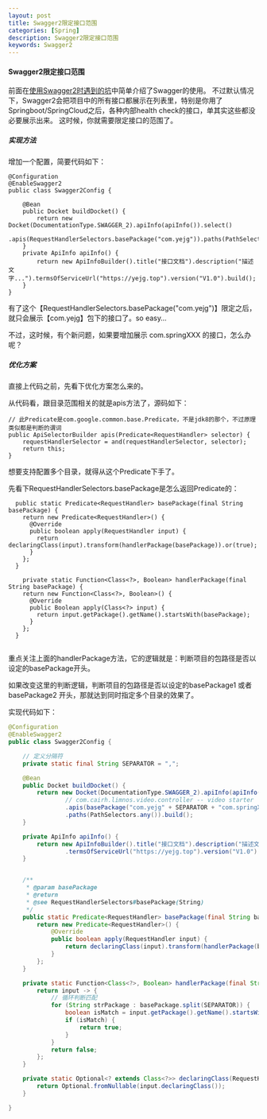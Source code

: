 ```yaml
---
layout: post
title: Swagger2限定接口范围
categories: [Spring]
description: Swagger2限定接口范围
keywords: Swagger2
---
```


#### Swagger2限定接口范围

前面在[使用Swagger2时遇到的坑](/2019/01/11/problems-on-using-swagger2)中简单介绍了Swagger的使用。
不过默认情况下，Swagger2会把项目中的所有接口都展示在列表里，特别是你用了Springboot/SpringCloud之后，各种内部health check的接口，单其实这些都没必要展示出来。
这时候，你就需要限定接口的范围了。



##### 实现方法

增加一个配置，简要代码如下：

```
@Configuration
@EnableSwagger2
public class Swagger2Config {

	@Bean
	public Docket buildDocket() {
		return new Docket(DocumentationType.SWAGGER_2).apiInfo(apiInfo()).select()
		      .apis(RequestHandlerSelectors.basePackage("com.yejg")).paths(PathSelectors.any()).build();
	}
	private ApiInfo apiInfo() {
		return new ApiInfoBuilder().title("接口文档").description("描述文字...").termsOfServiceUrl("https://yejg.top").version("V1.0").build();
	}
}
```

有了这个【RequestHandlerSelectors.basePackage("com.yejg")】限定之后，就只会展示【com.yejg】包下的接口了。so easy…

不过，这时候，有个新问题，如果要增加展示 com.springXXX 的接口，怎么办呢？



##### 优化方案

直接上代码之前，先看下优化方案怎么来的。

从代码看，跟目录范围相关的就是apis方法了，源码如下：

```
// 此Predicate是com.google.common.base.Predicate，不是jdk8的那个，不过原理类似都是判断的谓词
public ApiSelectorBuilder apis(Predicate<RequestHandler> selector) {
    requestHandlerSelector = and(requestHandlerSelector, selector);
    return this;
}
```

想要支持配置多个目录，就得从这个Predicate下手了。

先看下RequestHandlerSelectors.basePackage是怎么返回Predicate的：

```
  public static Predicate<RequestHandler> basePackage(final String basePackage) {
    return new Predicate<RequestHandler>() {
      @Override
      public boolean apply(RequestHandler input) {
        return declaringClass(input).transform(handlerPackage(basePackage)).or(true);
      }
    };
  }
  
    private static Function<Class<?>, Boolean> handlerPackage(final String basePackage) {
    return new Function<Class<?>, Boolean>() {
      @Override
      public Boolean apply(Class<?> input) {
        return input.getPackage().getName().startsWith(basePackage);
      }
    };
  }
  
```

重点关注上面的handlerPackage方法，它的逻辑就是：判断项目的包路径是否以设定的basePackage开头。

如果改变这里的判断逻辑，判断项目的包路径是否以设定的basePackage1 或者 basePackage2 开头，那就达到同时指定多个目录的效果了。

实现代码如下：

```java
@Configuration
@EnableSwagger2
public class Swagger2Config {

	// 定义分隔符
	private static final String SEPARATOR = ",";

	@Bean
	public Docket buildDocket() {
		return new Docket(DocumentationType.SWAGGER_2).apiInfo(apiInfo()).select()
				// com.cairh.limnos.video.controller -- video starter
				.apis(basePackage("com.yejg" + SEPARATOR + "com.springXXX"))
				.paths(PathSelectors.any()).build();
	}

	private ApiInfo apiInfo() {
		return new ApiInfoBuilder().title("接口文档").description("描述文字...")
				.termsOfServiceUrl("https://yejg.top").version("V1.0").build();
	}


	/**
	 * @param basePackage
	 * @return
	 * @see RequestHandlerSelectors#basePackage(String)
	 */
	public static Predicate<RequestHandler> basePackage(final String basePackage) {
		return new Predicate<RequestHandler>() {
			@Override
			public boolean apply(RequestHandler input) {
				return declaringClass(input).transform(handlerPackage(basePackage)).or(true);
			}
		};
	}

	private static Function<Class<?>, Boolean> handlerPackage(final String basePackage) {
		return input -> {
			// 循环判断匹配
			for (String strPackage : basePackage.split(SEPARATOR)) {
				boolean isMatch = input.getPackage().getName().startsWith(strPackage);
				if (isMatch) {
					return true;
				}
			}
			return false;
		};
	}

	private static Optional<? extends Class<?>> declaringClass(RequestHandler input) {
		return Optional.fromNullable(input.declaringClass());
	}

}

```

